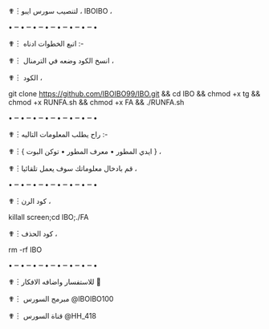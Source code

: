 ✟︙لتنصيب سورس ايبو ، IBOIBO ،

• ┉ • ┉ • ┉ • ┉ • ┉ • ┉ • ┉ •
         
✟︙ اتبع الخطوات ادناه :-


✟︙ انسخ الكود وضعه في الترمنال ،

✟︙ الكود ،

git clone https://github.com/IBOIBO99/IBO.git && cd IBO  && chmod +x tg && chmod +x RUNFA.sh && chmod +x FA && ./RUNFA.sh

• ┉ • ┉ • ┉ • ┉ • ┉ • ┉ • ┉ •

✟︙راح يطلب المعلومات التاليه :- 

✟︙{ ايدي المطور  • معرف المطور • توكن البوت } ،

✟︙قم بادخال معلوماتك سوف يعمل تلقائيا ،

• ┉ • ┉ • ┉ • ┉ • ┉ • ┉ • ┉ •

✟︙كود الرن ، 

killall screen;cd IBO;./FA

✟︙كود الحذف ، 

rm -rf IBO

• ┉ • ┉ • ┉ • ┉ • ┉ • ┉ • ┉ •

✟︙للاستفسار واضافه الافكار  🔽

✟︙ مبرمج السورس @IBOIBO100

✟︙ قناة السورس @HH_418
